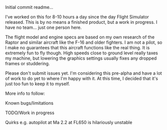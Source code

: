 Initial commit readme...

I've worked on this for 8-10 hours a day since the day
Flight Simulator released.  This is by no means a finished
product, but a work in progress.  I have no team... just one
person here.

The flight model and engine specs are based on my own research
of the Raptor and similar aircraft like the F-16 and older fighters.
I am not a pilot, so I make no guarantees that this aircraft functions
like the real thing.  It is extremely fun to fly though.  High speeds
close to ground level really taxes my machine, but lowering the graphics
settings usually fixes any dropped frames or studdering.

Please don't submit issues yet.  I'm considering this pre-alpha and have
a lot of work to do yet to where I'm happy with it.  At this time, I
decided that it's just too fun to keep it to myself.

More info to follow:

Known bugs/limitations

TODO/Work in progress

Quirks e.g. autopilot at Ma 2.2 at FL650 is hilariously unstable
